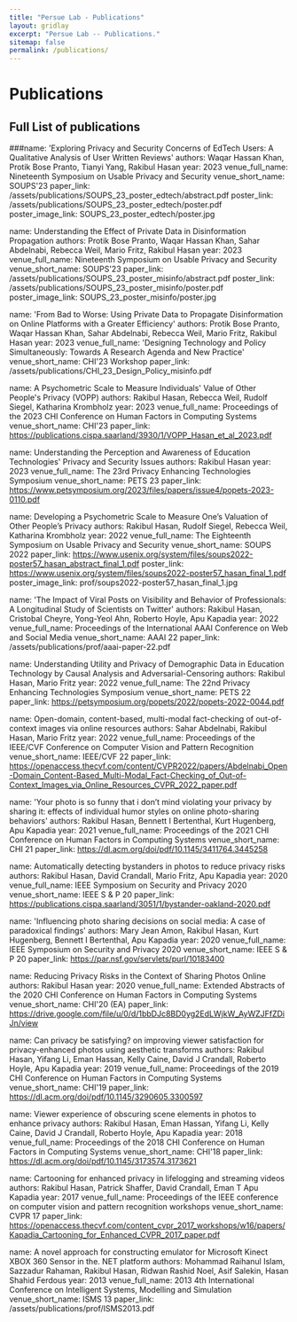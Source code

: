 ```yaml
---
title: "Persue Lab - Publications"
layout: gridlay
excerpt: "Persue Lab -- Publications."
sitemap: false
permalink: /publications/
---
```



# Publications



## Full List of publications

###name: 'Exploring Privacy and Security Concerns of EdTech Users: A Qualitative
      Analysis of User Written Reviews'
    authors: Waqar Hassan Khan, Protik Bose Pranto, Tianyi Yang, Rakibul Hasan
    year: 2023
    venue_full_name: Nineteenth Symposium on Usable Privacy and Security
    venue_short_name: SOUPS'23
    paper_link: /assets/publications/SOUPS_23_poster_edtech/abstract.pdf
    poster_link: /assets/publications/SOUPS_23_poster_edtech/poster.pdf
    poster_image_link: SOUPS_23_poster_edtech/poster.jpg

 
   name: Understanding the Effect of Private Data in Disinformation Propagation
    authors: Protik Bose Pranto, Waqar Hassan Khan, Sahar Abdelnabi, Rebecca Weil,
      Mario Fritz, Rakibul Hasan
    year: 2023
    venue_full_name: Nineteenth Symposium on Usable Privacy and Security
    venue_short_name: SOUPS'23
    paper_link: /assets/publications/SOUPS_23_poster_misinfo/abstract.pdf
    poster_link: /assets/publications/SOUPS_23_poster_misinfo/poster.pdf
    poster_image_link: SOUPS_23_poster_misinfo/poster.jpg

 
   name: 'From Bad to Worse: Using Private Data to Propagate Disinformation on
      Online Platforms with a Greater Efficiency'
    authors: Protik Bose Pranto, Waqar Hassan Khan, Sahar Abdelnabi, Rebecca Weil,
      Mario Fritz, Rakibul Hasan
    year: 2023
    venue_full_name: 'Designing Technology and Policy Simultaneously: Towards A
      Research Agenda and New Practice'
    venue_short_name: CHI'23 Workshop
    paper_link: /assets/publications/CHI_23_Design_Policy_misinfo.pdf


   name: A Psychometric Scale to Measure Individuals' Value of Other People's
      Privacy (VOPP)
    authors: Rakibul Hasan, Rebecca Weil, Rudolf Siegel, Katharina Krombholz
    year: 2023
    venue_full_name: Proceedings of the 2023 CHI Conference on Human Factors in
      Computing Systems
    venue_short_name: CHI'23
    paper_link: https://publications.cispa.saarland/3930/1/VOPP_Hasan_et_al_2023.pdf


  name: Understanding the Perception and Awareness of Education Technologies'
      Privacy and Security Issues
    authors: Rakibul Hasan
    year: 2023
    venue_full_name: The 23rd Privacy Enhancing Technologies Symposium
    venue_short_name: PETS 23
    paper_link: https://www.petsymposium.org/2023/files/papers/issue4/popets-2023-0110.pdf


   name: Developing a Psychometric Scale to Measure One’s Valuation of Other
      People’s Privacy
    authors: Rakibul Hasan, Rudolf Siegel, Rebecca Weil, Katharina Krombholz
    year: 2022
    venue_full_name: The Eighteenth Symposium on Usable Privacy and Security
    venue_short_name: SOUPS 2022
    paper_link: https://www.usenix.org/system/files/soups2022-poster57_hasan_abstract_final_1.pdf
    poster_link: https://www.usenix.org/system/files/soups2022-poster57_hasan_final_1.pdf
    poster_image_link: prof/soups2022-poster57_hasan_final_1.jpg

 
  name: 'The Impact of Viral Posts on Visibility and Behavior of Professionals: A
      Longitudinal Study of Scientists on Twitter'
    authors: Rakibul Hasan, Cristobal Cheyre, Yong-Yeol Ahn, Roberto Hoyle, Apu Kapadia
    year: 2022
    venue_full_name: Proceedings of the International AAAI Conference on Web and Social Media
    venue_short_name: AAAI 22
    paper_link: /assets/publications/prof/aaai-paper-22.pdf


  name: Understanding Utility and Privacy of Demographic Data in Education
      Technology by Causal Analysis and Adversarial-Censoring
    authors: Rakibul Hasan, Mario Fritz
    year: 2022
    venue_full_name: The 22nd Privacy Enhancing Technologies Symposium
    venue_short_name: PETS 22
    paper_link: https://petsymposium.org/popets/2022/popets-2022-0044.pdf


  name: Open-domain, content-based, multi-modal fact-checking of out-of-context
      images via online resources
    authors: Sahar Abdelnabi, Rakibul Hasan, Mario Fritz
    year: 2022
    venue_full_name: Proceedings of the IEEE/CVF Conference on Computer Vision and
      Pattern Recognition
    venue_short_name: IEEE/CVF 22
    paper_link: https://openaccess.thecvf.com/content/CVPR2022/papers/Abdelnabi_Open-Domain_Content-Based_Multi-Modal_Fact-Checking_of_Out-of-Context_Images_via_Online_Resources_CVPR_2022_paper.pdf


  name: 'Your photo is so funny that i don’t mind violating your privacy by
      sharing it: effects of individual humor styles on online photo-sharing
      behaviors'
    authors: Rakibul Hasan, Bennett I Bertenthal, Kurt Hugenberg, Apu Kapadia
    year: 2021
    venue_full_name: Proceedings of the 2021 CHI Conference on Human Factors in
      Computing Systems
    venue_short_name: CHI 21
    paper_link: https://dl.acm.org/doi/pdf/10.1145/3411764.3445258


  name: Automatically detecting bystanders in photos to reduce privacy risks
    authors: Rakibul Hasan, David Crandall, Mario Fritz, Apu Kapadia
    year: 2020
    venue_full_name: IEEE Symposium on Security and Privacy 2020
    venue_short_name: IEEE S & P 20
    paper_link: https://publications.cispa.saarland/3051/1/bystander-oakland-2020.pdf

 
  name: 'Influencing photo sharing decisions on social media: A case of
      paradoxical findings'
    authors: Mary Jean Amon, Rakibul Hasan, Kurt Hugenberg, Bennett I Bertenthal,
      Apu Kapadia
    year: 2020
    venue_full_name: IEEE Symposium on Security and Privacy 2020
    venue_short_name: IEEE S & P 20
    paper_link: https://par.nsf.gov/servlets/purl/10183400

 
  name: Reducing Privacy Risks in the Context of Sharing Photos Online
    authors: Rakibul Hasan
    year: 2020
    venue_full_name: Extended Abstracts of the 2020 CHI Conference on Human Factors
      in Computing Systems
    venue_short_name: CHI'20 (EA)
    paper_link: https://drive.google.com/file/u/0/d/1bbDJc8BD0yg2EdLWjkW_AyWZJFfZDiJn/view

 
  name: Can privacy be satisfying? on improving viewer satisfaction for
      privacy-enhanced photos using aesthetic transforms
    authors: Rakibul Hasan, Yifang Li, Eman Hassan, Kelly Caine, David J Crandall,
      Roberto Hoyle, Apu Kapadia
    year: 2019
    venue_full_name: Proceedings of the 2019 CHI Conference on Human Factors in
      Computing Systems
    venue_short_name: CHI'19
    paper_link: https://dl.acm.org/doi/pdf/10.1145/3290605.3300597

  
  name: Viewer experience of obscuring scene elements in photos to enhance privacy
    authors: Rakibul Hasan, Eman Hassan, Yifang Li, Kelly Caine, David J Crandall,
      Roberto Hoyle, Apu Kapadia
    year: 2018
    venue_full_name: Proceedings of the 2018 CHI Conference on Human Factors in
      Computing Systems
    venue_short_name: CHI'18
    paper_link: https://dl.acm.org/doi/pdf/10.1145/3173574.3173621


  name: Cartooning for enhanced privacy in lifelogging and streaming videos
    authors: Rakibul Hasan, Patrick Shaffer, David Crandall, Eman T Apu Kapadia
    year: 2017
    venue_full_name: Proceedings of the IEEE conference on computer vision and
      pattern recognition workshops
    venue_short_name: CVPR 17
    paper_link: https://openaccess.thecvf.com/content_cvpr_2017_workshops/w16/papers/Kapadia_Cartooning_for_Enhanced_CVPR_2017_paper.pdf

 
  name: A novel approach for constructing emulator for Microsoft Kinect XBOX 360
      Sensor in the. NET platform
    authors: Mohammad Raihanul Islam, Sazzadur Rahaman, Rakibul Hasan, Ridwan Rashid
      Noel, Asif Salekin, Hasan Shahid Ferdous
    year: 2013
    venue_full_name: 2013 4th International Conference on Intelligent Systems,
      Modelling and Simulation
    venue_short_name: ISMS 13
    paper_link: /assets/publications/prof/ISMS2013.pdf
